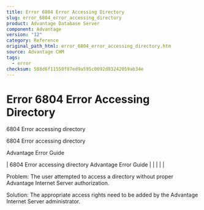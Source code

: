 ```yaml
---
title: Error 6804 Error Accessing Directory
slug: error_6804_error_accessing_directory
product: Advantage Database Server
component: Advantage
version: "12"
category: Reference
original_path_html: error_6804_error_accessing_directory.htm
source: Advantage CHM
tags:
  - error
checksum: 588d6f11550f87ed9a595c0092d83242059ab34e
---
```


# Error 6804 Error Accessing Directory

6804 Error accessing directory

6804 Error accessing directory

Advantage Error Guide

| 6804 Error accessing directory  Advantage Error Guide |  |  |  |  |

Problem: The user attempted to access a directory without proper Advantage Internet Server authorization.

Solution: The appropriate access rights need to be added by the Advantage Internet Server administrator.
